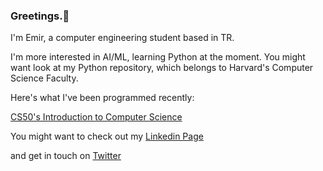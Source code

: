 ### Greetings.👋

I'm Emir, a computer engineering student based in TR.

I'm more interested in AI/ML, learning Python at the moment. You might want look at my Python repository, which belongs to Harvard's Computer Science Faculty.

Here's what I've been programmed recently:
<!-- posts -->
 [CS50's Introduction to Computer Science](https://github.com/CheesyFrappe/CS50-2022)
 <!-- /posts -->


<p>You might want to check out my <a href="[url](https://www.linkedin.com/in/emirhan-balc%C4%B1-052b07229/)">Linkedin Page</a></p> and get in touch on <a href="[url](https://twitter.com/_clavicusvile)">Twitter






